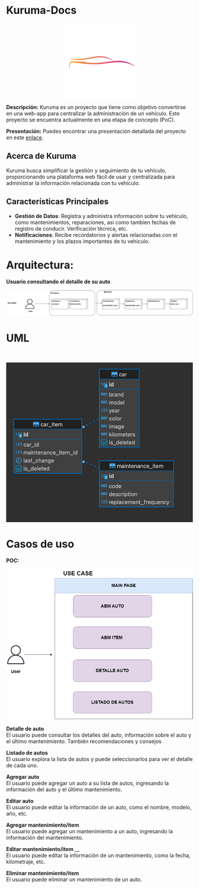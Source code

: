 # Kuruma-Docs
<div  align="center"><img src="assets/kuruma.png" alt="alt text" alt="alt text" height="200" width="200" /></div>

**Descripción:**
Kuruma es un proyecto que tiene como objetivo convertirse en una web-app para centralizar la administración de un vehículo. Este proyecto se encuentra actualmente en una etapa de concepto (PoC).

**Presentación:**
Puedes encontrar una presentación detallada del proyecto en este [enlace](https://docs.google.com/presentation/d/1PSSQ1QTzhdLFFvP2EvH3GRkeTXDN7T419HXD_mnkW1M/edit?usp=sharing).

## Acerca de Kuruma
Kuruma busca simplificar la gestión y seguimiento de tu vehículo, proporcionando una plataforma web fácil de usar y centralizada para administrar la información relacionada con tu vehículo.

## Características Principales
- **Gestión de Datos**: Registra y administra información sobre tu vehículo, como mantenimientos, reparaciones, asi como tambien fechas de registro de conducir. Verificaciòn tècnica, etc.
- **Notificaciones**: Recibe recordatorios y alertas relacionadas con el mantenimiento y los plazos importantes de tu vehículo.




# Arquitectura:
<b>Usuario consultando el detalle de su auto</b>

![title](assets/Architecture.png)

# UML

<br>

![title](assets/uml.png)

# Casos de uso

<b> POC: </b> 

![title](assets/CU.png)
<br>

<b> Detalle de auto </b>
<br>
El usuario puede consultar los detalles del auto, información sobre el auto y el último mantenimiento. También recomendaciones y consejos
</br>


<b> Listado de autos </b>
<br>
El usuario explora la lista de autos y puede seleccionarlos para ver el detalle de cada uno.
<br>

<b> Agregar auto </b>
<br>
El usuario puede agregar un auto a su lista de autos, ingresando la información del auto y el último mantenimiento.
<br>

<b> Editar auto </b>
<br>
El usuario puede editar la información de un auto, como el nombre, modelo, año, etc.
<br>

<b> Agregar mantenimiento/item </b>
<br>
El usuario puede agregar un mantenimiento a un auto, ingresando la información del mantenimiento.
<br>

<b> Editar mantenimiento/item </b>__
<br>
El usuario puede editar la información de un mantenimiento, como la fecha, kilometraje, etc.
<br>
    
<b> Eliminar mantenimiento/item </b>
<br>
El usuario puede eliminar un mantenimiento de un auto.

